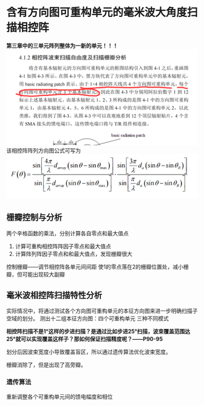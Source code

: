 # 含有方向图可重构单元的毫米波大角度扫描相控阵

**第三章中的三单元阵列整体为一新的单元！！！**
![三单元阵列整体为一新的单元](/imgs/2023-10-12/YBdTtS6rxBl4a3rc.png)
该相控阵阵列方向图公式可写为
![该相控阵阵列方向图公式](/imgs/2023-10-13/6viyTdQNb2OCXM6p.png)

## 栅瓣控制与分析
两个辛格函数的乘法，分别计算各自零点和最大值点
1. 计算可重构相控阵阵因子零点和最大值点
2. 计算阵列阵因子零点和和最大值点，发现栅瓣很大

控制栅瓣——调节相控阵各单元间间距
使1的零点落在2的栅瓣位置处，减小栅瓣，但可能出现较大副瓣

## 毫米波相控阵扫描特性分析
实际情况中，将通过测试各个方向图可重构单元的本征方向图来进一步明确扫描子空域的划分。
测出十二组本征方向图：四个可重构单元 三种不同模式

**相控阵扫描不是1°这样的步进扫描？是通过比如步进25°扫描，波束覆盖范围达25°就可以实现覆盖这样子？那如何保证扫描精度呢？——P90-95**

划分后因波束宽度小导致覆盖盲区，所以通过遗传算法优化波束宽度。

栅瓣消除了，但是出现了高旁瓣。

### 遗传算法
重新调整各个可重构单元间的馈电幅度和相位

<!--stackedit_data:
eyJoaXN0b3J5IjpbNTk2NDAzMTA2LDIwMDY2NDA4ODksLTM1ND
E3NjMxOCw2NzYyODQ2OTUsLTIwMjY4NDg1MjVdfQ==
-->